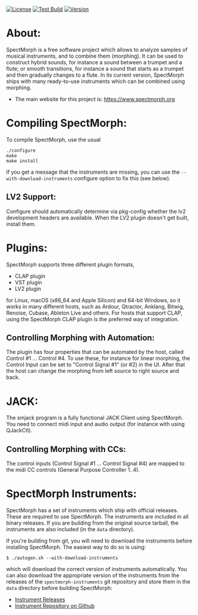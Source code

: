 [![License][lgpl2.1-badge]][lgpl2.1-url]
[![Test Build][testing-badge]][testing-url]
[![Version][version-badge]][version-url]

About:
======

SpectMorph is a free software project which allows to analyze samples of
musical instruments, and to combine them (morphing). It can be used to
construct hybrid sounds, for instance a sound between a trumpet and a flute; or
smooth transitions, for instance a sound that starts as a trumpet and then
gradually changes to a flute. In its current version, SpectMorph ships with
many ready-to-use instruments which can be combined using morphing.

* The main website for this project is:
    https://www.spectmorph.org

Compiling SpectMorph:
=====================

To compile SpectMorph, use the usual

    ./configure
    make
    make install

If you get a message that the instruments are missing, you can use the
`--with-download-instruments` configure option to fix this (see below).

LV2 Support:
------------

Configure should automatically determine via pkg-config whether the lv2
development headers are available. When the LV2 plugin doesn't get built,
install them.

Plugins:
========

SpectMorph supports three different plugin formats,

 * CLAP plugin
 * VST plugin
 * LV2 plugin

for Linux, macOS (x86_64 and Apple Silicon) and 64-bit Windows, so it works in
many different hosts, such as Ardour, Qtractor, Anklang, Bitwig, Renoise,
Cubase, Ableton Live and others. For hosts that support CLAP, using the
SpectMorph CLAP plugin is the preferred way of integration.

Controlling Morphing with Automation:
-------------------------------------
The plugin has four properties that can be automated by the host, called
Control #1 ... Control #4. To use these, for instance for linear morphing,
the Control Input can be set to "Control Signal #1" (or #2) in the UI. After
that the host can change the morphing from left source to right source and
back.

JACK:
=====

The smjack program is a fully functional JACK Client using SpectMorph. You need
to connect midi input and audio output (for instance with using QJackCtl).

Controlling Morphing with CCs:
------------------------------
The control inputs (Control Signal #1 ... Control Signal #4) are mapped to the
midi CC controls (General Purpose Controller 1..4).

SpectMorph Instruments:
=======================

SpectMorph has a set of instruments which ship with official releases. These
are required to use SpectMorph. The instruments are included in all binary
releases. If you are building from the original source tarball, the
instruments are also included (in the `data` directory).

If you're building from git, you will need to download the instruments before
installing SpectMorph. The easiest way to do so is using:

    $ ./autogen.sh --with-download-instruments

which will download the correct version of instruments automatically. You can
also download the appropriate version of the instruments from the releases of
the `spectmorph-instruments` git repository and store them in the `data`
directory before building SpectMorph:

* [Instrument Releases](https://github.com/swesterfeld/spectmorph-instruments/releases)
* [Instrument Repository on Github](https://github.com/swesterfeld/spectmorph-instruments)

[lgpl2.1-badge]: https://img.shields.io/github/license/swesterfeld/spectmorph?style=for-the-badge
[lgpl2.1-url]: https://github.com/swesterfeld/spectmorph/blob/master/COPYING
[testing-badge]: https://img.shields.io/github/actions/workflow/status/swesterfeld/spectmorph/testing.yml?style=for-the-badge
[testing-url]: https://github.com/swesterfeld/spectmorph/actions/workflows/testing.yml
[version-badge]: https://img.shields.io/github/v/release/swesterfeld/spectmorph?label=version&style=for-the-badge
[version-url]: https://github.com/swesterfeld/spectmorph/releases
